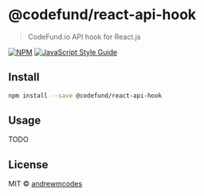 # @codefund/react-api-hook

> CodeFund.io API hook for React.js

[![NPM](https://img.shields.io/npm/v/@codefund/react-api-hook.svg)](https://www.npmjs.com/package/@codefund/react-api-hook) [![JavaScript Style Guide](https://img.shields.io/badge/code_style-standard-brightgreen.svg)](https://standardjs.com)

## Install

```bash
npm install --save @codefund/react-api-hook
```

## Usage

TODO
<!--
```tsx
import * as React from 'react'

import { useMyHook } from '@codefund/react-api-hook'

const Example = () => {
  const example = useMyHook()
  return (
    <div>
      {example}
    </div>
  )
}
``` -->

## License

MIT © [andrewmcodes](https://github.com/andrewmcodes)
